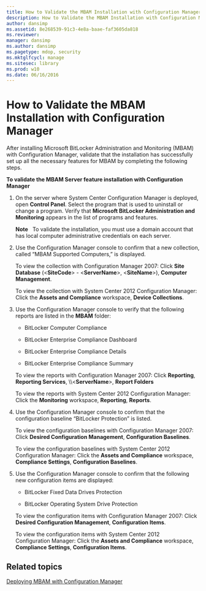 ```yaml
---
title: How to Validate the MBAM Installation with Configuration Manager
description: How to Validate the MBAM Installation with Configuration Manager
author: dansimp
ms.assetid: 8e268539-91c3-4e8a-baae-faf3605da818
ms.reviewer: 
manager: dansimp
ms.author: dansimp
ms.pagetype: mdop, security
ms.mktglfcycl: manage
ms.sitesec: library
ms.prod: w10
ms.date: 06/16/2016
---
```



# How to Validate the MBAM Installation with Configuration Manager


After installing Microsoft BitLocker Administration and Monitoring (MBAM) with Configuration Manager, validate that the installation has successfully set up all the necessary features for MBAM by completing the following steps.

**To validate the MBAM Server feature installation with Configuration Manager**

1.  On the server where System Center Configuration Manager is deployed, open **Control Panel**. Select the program that is used to uninstall or change a program. Verify that **Microsoft BitLocker Administration and Monitoring** appears in the list of programs and features.

    **Note**  
    To validate the installation, you must use a domain account that has local computer administrative credentials on each server.

     

2.  Use the Configuration Manager console to confirm that a new collection, called “MBAM Supported Computers,” is displayed.

    To view the collection with Configuration Manager 2007: Click **Site Database** (&lt;**SiteCode**&gt; - &lt;**ServerName**&gt;, &lt;**SiteName**&gt;), **Computer Management**.

    To view the collection with System Center 2012 Configuration Manager: Click the **Assets and Compliance** workspace, **Device Collections**.

3.  Use the Configuration Manager console to verify that the following reports are listed in the **MBAM** folder:

    -   BitLocker Computer Compliance

    -   BitLocker Enterprise Compliance Dashboard

    -   BitLocker Enterprise Compliance Details

    -   BitLocker Enterprise Compliance Summary

    To view the reports with Configuration Manager 2007: Click **Reporting**, **Reporting Services**, \\\\&lt;**ServerName**&gt;, **Report Folders**

    To view the reports with System Center 2012 Configuration Manager: Click the **Monitoring** workspace, **Reporting**, **Reports**.

4.  Use the Configuration Manager console to confirm that the configuration baseline “BitLocker Protection” is listed.

    To view the configuration baselines with Configuration Manager 2007: Click **Desired Configuration Management**, **Configuration Baselines**.

    To view the configuration baselines with System Center 2012 Configuration Manager: Click the **Assets and Compliance** workspace, **Compliance Settings**, **Configuration Baselines**.

5.  Use the Configuration Manager console to confirm that the following new configuration items are displayed:

    -   BitLocker Fixed Data Drives Protection

    -   BitLocker Operating System Drive Protection

    To view the configuration items with Configuration Manager 2007: Click **Desired Configuration Management**, **Configuration Items**.

    To view the configuration items with System Center 2012 Configuration Manager: Click the **Assets and Compliance** workspace, **Compliance Settings**, **Configuration Items**.

## Related topics


[Deploying MBAM with Configuration Manager](deploying-mbam-with-configuration-manager-mbam2.md)

 

 





